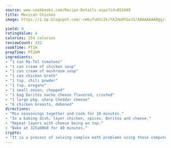 ```yaml
---
source: www.cookbooks.com/Recipe-Details.aspx?id=851049
title: Mexican Chicken
image: https://1.bp.blogspot.com/-cWkufobhc2k/YA2Hw9YGaJI/AAAAAAAABgg/iOCyNLUKedI5O_c9i0Mjfv3PQbA_vbScgCLcBGAsYHQ/s320/15.png

yield: 8
ratingValue: 4
calories: 254 calories
reviewCount: 332
cookTime: PT1H
prepTime: PT26M
ingredients:
- "1 can Ro-Tel tomatoes"
- "1 can cream of chicken soup"
- "1 can cream of mushroom soup"
- "1 can chicken broth"
- "1 tsp. chili powder"
- "1 tsp. oregano"
- "1 small onion, chopped"
- "1 bag Doritos nacho cheese flavored, crushed"
- "1 large pkg. sharp Cheddar cheese"
- "6 chicken breasts, deboned"
directions:
- "Mix seasonings together and cook for 10 minutes."
- "In a baking dish, layer chicken, spices, Doritos and cheese."
- "Repeat layers with cheese being on top."
- "Bake at 325u00b0 for 40 minutes."
crypto:
- "It is a process of solving complex math problems using those computers which run bitcoin software."
---
```

